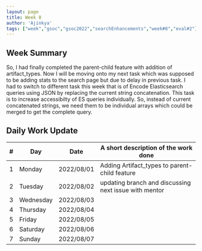 ```yaml
---
layout: page
title: Week 8
author: 'Ajinkya'
tags: ["week","gsoc","gsoc2022","searchEnhancements","week#8","eval#2"]
---
```


## Week Summary

So, I had finally completed the parent-child feature with addition of artifact_types. Now I will be moving onto my next task which was supposed to be adding 
stats to the search page but due to delay in previous task. I had to switch to different task this week that is of Encode Elasticsearch queries using JSON by
replacing the current string concatenation. This task is to increase accessibilty of ES queries individually. So, instead of current concatenated strings, we
need them to be individual arrays which could be merged to get the complete query. 

## Daily Work Update

|\#|Day|Date|A short description of the work done|  
|---	|---	|---	|---	|  
|1   	| Monday 	  |   2022/08/01	| Adding Artifact_types to parent-child feature  |  
|2   	| Tuesday  	|   2022/08/02	| updating branch and discussing next issue with mentor	|  
|3   	| Wednesday |   2022/08/03 	|  |  
|4   	| Thursday  |   2022/08/04	|  |  
|5   	| Friday  	|   2022/08/05	|  |  
|6   	| Saturday  |   2022/08/06	|  |  
|7   	| Sunday  	|   2022/08/07	|  |  
